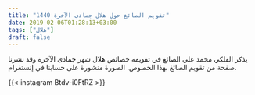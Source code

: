 ```yaml
---
title: "تقويم الصائغ حول هلال جمادى الآخرة 1440"
date: 2019-02-06T01:28:13+03:00
tags: ["هلال"]
draft: false
---
```


يذكر الفلكي محمد علي الصائغ في تقويمه خصائص هلال شهر جمادى الآخرة وقد نشرنا صفحة من تقويم الصائغ بهذا الخصوص. الصورة منشورة على حسابنا في إنستغرام.

{{< instagram Btdv-i0FtRZ >}}

